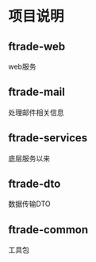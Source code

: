 # 项目说明

## ftrade-web
web服务

## ftrade-mail
处理邮件相关信息

## ftrade-services
底层服务以来

## ftrade-dto
数据传输DTO

## ftrade-common
工具包